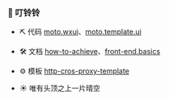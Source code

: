 ### 🔔 叮铃铃

- ⛏️ 代码 [moto.wxui](https://github.com/angxuejian/moto.wxui)、[moto.template.ui](https://github.com/angxuejian/moto.template.ui)

- 🛠️ 文档 [how-to-achieve](https://github.com/angxuejian/how-to-achieve)、[front-end.basics](https://github.com/angxuejian/front-end.basics)

- ⚙️ 模板 [http-cros-proxy-template](https://github.com/angxuejian/http-cros-proxy-template) 

- ☀️ 唯有头顶之上一片晴空 


<!-- ### 🕛 提醒

- ➡️ [**不要忘记 ！**](Do-Not-Forget.md)

- ⛳ [**备战软考 ！**](https://github.com/angxuejian/exam-book/tree/main/docs/ruankao) -->
